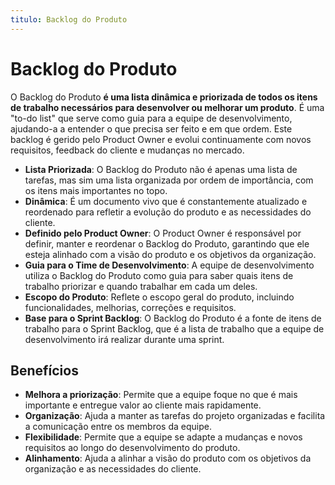 ```yaml
---
titulo: Backlog do Produto
---
```


# Backlog do Produto

O Backlog do Produto **é uma lista dinâmica e priorizada de todos os itens de trabalho necessários para desenvolver ou melhorar um produto**. É uma "to-do list" que serve como guia para a equipe de desenvolvimento, ajudando-a a entender o que precisa ser feito e em que ordem. Este backlog é gerido pelo Product Owner e evolui continuamente com novos requisitos, feedback do cliente e mudanças no mercado.

- **Lista Priorizada**: O Backlog do Produto não é apenas uma lista de tarefas, mas sim uma lista organizada por ordem de importância, com os itens mais importantes no topo.
- **Dinâmica**: É um documento vivo que é constantemente atualizado e reordenado para refletir a evolução do produto e as necessidades do cliente.
- **Definido pelo Product Owner**: O Product Owner é responsável por definir, manter e reordenar o Backlog do Produto, garantindo que ele esteja alinhado com a visão do produto e os objetivos da organização.
- **Guia para o Time de Desenvolvimento**: A equipe de desenvolvimento utiliza o Backlog do Produto como guia para saber quais itens de trabalho priorizar e quando trabalhar em cada um deles.
- **Escopo do Produto**: Reflete o escopo geral do produto, incluindo funcionalidades, melhorias, correções e requisitos.
- **Base para o Sprint Backlog**: O Backlog do Produto é a fonte de itens de trabalho para o Sprint Backlog, que é a lista de trabalho que a equipe de desenvolvimento irá realizar durante uma sprint.

## Benefícios

- **Melhora a priorização**: Permite que a equipe foque no que é mais importante e entregue valor ao cliente mais rapidamente.
- **Organização**: Ajuda a manter as tarefas do projeto organizadas e facilita a comunicação entre os membros da equipe.
- **Flexibilidade**: Permite que a equipe se adapte a mudanças e novos requisitos ao longo do desenvolvimento do produto.
- **Alinhamento**: Ajuda a alinhar a visão do produto com os objetivos da organização e as necessidades do cliente.
